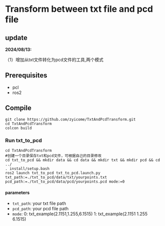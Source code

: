 # Transform between txt file and pcd file

## update
**2024/08/13:**

（1）增加从txt文件转化为pcd文件的工具,两个模式

## Prerequisites
- pcl
- ros2

## Compile
```shell
git clone https://github.com/zyicome/TxtAndPcdTransform.git
cd TxtAndPcdTransform
colcon build
```

### Run txt_to_pcd
```shell
cd TxtAndPcdTransform
#创建一个目录保存txt和pcd文件，可根据自己的目录修改
cd txt_to_pcd && mkdir data && cd data && mkdir txt && mkdir pcd && cd ../
. install/setup.bash
ros2 launch txt_to_pcd txt_to_pcd.launch.py txt_path:=./txt_to_pcd/data/txt/yourpoints.txt pcd_path:=./txt_to_pcd/data/pcd/yourpoints.pcd mode:=0
```

#### parameters
- `txt_path`: your txt file path
- `pcd_path`: your pcd file path
- `mode`: 0: txt_example(2.1151,1.255,6.1515) 1: txt_example(2.1151 1.255 6.1515)